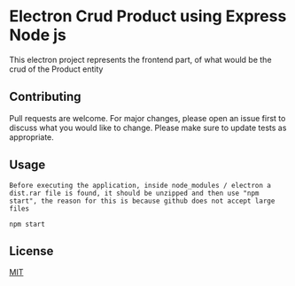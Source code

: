 # Electron Crud Product using Express Node js

This electron project represents the frontend part, of what would be the crud of the Product entity

## Contributing
Pull requests are welcome. For major changes, please open an issue first to discuss what you would like to change.
Please make sure to update tests as appropriate.
## Usage
```
Before executing the application, inside node_modules / electron a dist.rar file is found, it should be unzipped and then use "npm start", the reason for this is because github does not accept large files

npm start
```
 
## License
[MIT](https://choosealicense.com/licenses/mit/)




